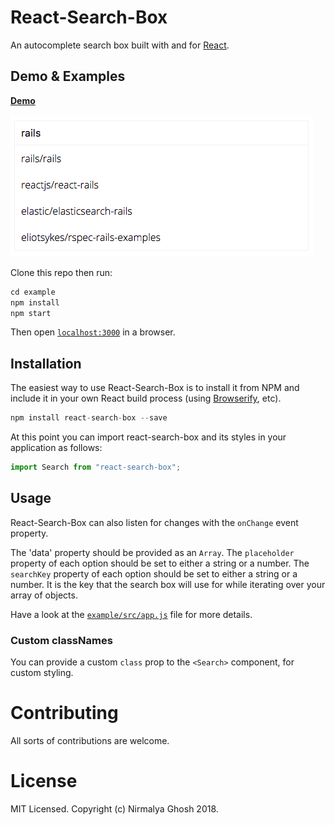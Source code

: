 # React-Search-Box

An autocomplete search box built with and for [React](http://facebook.github.io/react/index.html).

## Demo & Examples

[**Demo**](https://ghoshnirmalya.github.io/react-search-box/)

![React-Search-Box](react-search-box.png)

Clone this repo then run:

```javascript
cd example
npm install
npm start
```

Then open [`localhost:3000`](http://localhost:3000) in a browser.

## Installation

The easiest way to use React-Search-Box is to install it from NPM and include it in your own React build process (using [Browserify](http://browserify.org), etc).

```javascript
npm install react-search-box --save
```

At this point you can import react-search-box and its styles in your application as follows:

```js
import Search from "react-search-box";
```

## Usage

React-Search-Box can also listen for changes with the `onChange` event property.

The 'data' property should be provided as an `Array`.
The `placeholder` property of each option should be set to either a string or a number.
The `searchKey` property of each option should be set to either a string or a number. It is the key that the search box will use for while iterating over your array of objects.

Have a look at the [`example/src/app.js`](https://github.com/ghoshnirmalya/react-search-box/blob/master/examples/src/app.js) file for more details.

### Custom classNames

You can provide a custom `class` prop to the `<Search>` component, for custom styling.

# Contributing

All sorts of contributions are welcome.

# License

MIT Licensed. Copyright (c) Nirmalya Ghosh 2018.
